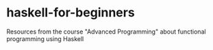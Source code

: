 # haskell-for-beginners
Resources from the course "Advanced Programming" about functional programming using Haskell
